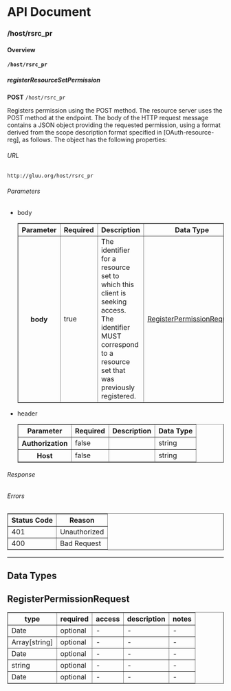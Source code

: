 # API Document

### /host/rsrc_pr

#### Overview

#### `/host/rsrc_pr`
##### registerResourceSetPermission
**POST** `/host/rsrc_pr`

Registers permission using the POST method.
The resource server uses the POST method at the endpoint. The body of
the HTTP request message contains a JSON object providing the requested
permission, using a format derived from the scope description format
specified in [OAuth-resource-reg], as follows. The object has the
following properties:

###### URL
    http://gluu.org/host/rsrc_pr

###### Parameters
- body

    <table border="1">
        <tr>
            <th>Parameter</th>
            <th>Required</th>
            <th>Description</th>
            <th>Data Type</th>
        </tr>
        <tr>
            <th>body</th>
            <td>true</td>
            <td>The identifier for a resource set to which this client is seeking access. The identifier MUST correspond to a resource set that was previously registered.</td>
            <td><a href="#RegisterPermissionRequest">RegisterPermissionRequest</a></td>
        </tr>
    </table>
- header

    <table border="1">
        <tr>
            <th>Parameter</th>
            <th>Required</th>
            <th>Description</th>
            <th>Data Type</th>
        </tr>
        <tr>
            <th>Authorization</th>
            <td>false</td>
            <td></td>
            <td>string</td>
        </tr>
        <tr>
            <th>Host</th>
            <td>false</td>
            <td></td>
            <td>string</td>
        </tr>
    </table>

###### Response
[](#)

###### Errors
<table border="1">
    <tr>
        <th>Status Code</th>
        <th>Reason</th>
    </tr>
        <tr>
            <td>401</td>
            <td>Unauthorized</td>
        </tr>
        <tr>
            <td>400</td>
            <td>Bad Request</td>
        </tr>
</table>

- - -

## Data Types

## <a name="RegisterPermissionRequest">RegisterPermissionRequest</a>

<table border="1">
    <tr>
        <th>type</th>
        <th>required</th>
        <th>access</th>
        <th>description</th>
        <th>notes</th>
    </tr>
    <tr>
        <td>Date</td>
        <td>optional</td>
        <td>-</td>
        <td>-</td>
        <td>-</td>
    </tr>
    <tr>
        <td>Array[string]</td>
        <td>optional</td>
        <td>-</td>
        <td>-</td>
        <td>-</td>
    </tr>
    <tr>
        <td>Date</td>
        <td>optional</td>
        <td>-</td>
        <td>-</td>
        <td>-</td>
    </tr>
    <tr>
        <td>string</td>
        <td>optional</td>
        <td>-</td>
        <td>-</td>
        <td>-</td>
    </tr>
    <tr>
        <td>Date</td>
        <td>optional</td>
        <td>-</td>
        <td>-</td>
        <td>-</td>
    </tr>
</table>

